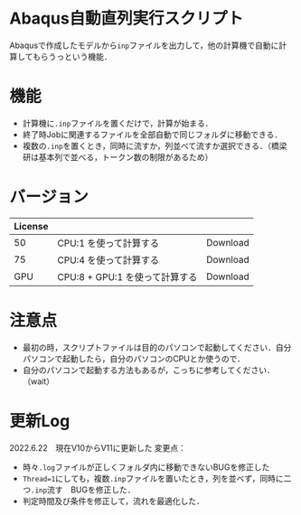 # Abaqus自動直列実行スクリプト

Abaqusで作成したモデルから`inp`ファイルを出力して，他の計算機で自動に計算してもらうっという機能．

# 機能

- 計算機に`.inp`ファイルを置くだけで，計算が始まる．
- 終了時Jobに関連するファイルを全部自動で同じフォルダに移動できる．
- 複数の`.inp`を置くとき，同時に流すか，列並べて流すか選択できる．（橋梁研は基本列で並べる，トークン数の制限があるため）

# バージョン

|License|||
|---|---|---|
|50| CPU:1 を使って計算する|Download|
|75| CPU:4 を使って計算する|Download|
|GPU| CPU:8 + GPU:1 を使って計算する|Download|

# 注意点

- 最初の時，スクリプトファイルは目的のパソコンで起動してください．自分パソコンで起動したら，自分のパソコンのCPUとか使うので．
- 自分のパソコンで起動する方法もあるが，こっちに参考してください．（wait）

# 更新Log

2022.6.22　現在V10からV11に更新した
変更点：

- 時々`.log`ファイルが正しくフォルダ内に移動できないBUGを修正した
- `Thread=1`にしても，複数`.inp`ファイルを置いたとき，列を並べず，同時に二つ`.inp`流す　BUGを修正した．
-  判定時間及び条件を修正して，流れを最適化した．
